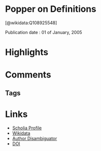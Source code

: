 
Popper on Definitions
=====================
  
  [@wikidata:Q108925548]  
  
Publication date : 01 of January, 2005  

# Highlights

# Comments

## Tags

# Links
  
 * [Scholia Profile](https://scholia.toolforge.org/work/Q108925548)  
 * [Wikidata](https://www.wikidata.org/wiki/Q108925548)  
 * [Author Disambiguator](https://author-disambiguator.toolforge.org/work_item_oauth.php?id=Q108925548&batch_id=&match=1&author_list_id=&doit=Get+author+links+for+work)  
 * [DOI](https://doi.org/10.1007/S10838-005-6037-2)  
